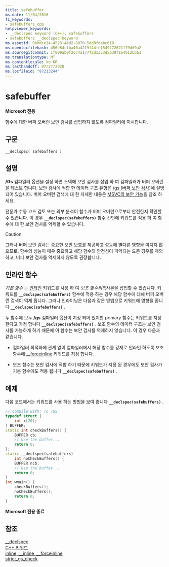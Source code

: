 ```yaml
---
title: safebuffer
ms.date: 11/04/2016
f1_keywords:
- safebuffers_cpp
helpviewer_keywords:
- __declspec keyword (C++), safebuffers
- safebuffers __declspec keyword
ms.assetid: 0b0dce14-4523-44d2-8070-5dd0fdabc618
ms.openlocfilehash: 456e84cfba40a4219f44fe1549272621f79d09a2
ms.sourcegitcommit: 1f009ab0f2cc4a177f2d1353d5a38f164612bdb1
ms.translationtype: MT
ms.contentlocale: ko-KR
ms.lasthandoff: 07/27/2020
ms.locfileid: "87213244"
---
```

# <a name="safebuffers"></a>safebuffer

**Microsoft 전용**

함수에 대한 버퍼 오버런 보안 검사를 삽입하지 않도록 컴파일러에 지시합니다.

## <a name="syntax"></a>구문

```
__declspec( safebuffers )
```

## <a name="remarks"></a>설명

**/Gs** 컴파일러 옵션을 설정 하면 스택에 보안 검사를 삽입 하 여 컴파일러가 버퍼 오버런을 테스트 합니다. 보안 검사에 적합 한 데이터 구조 유형은 [/gs (버퍼 보안 검사)](../build/reference/gs-buffer-security-check.md)에 설명 되어 있습니다. 버퍼 오버런 검색에 대 한 자세한 내용은 [MSVC의 보안 기능](https://devblogs.microsoft.com/cppblog/security-features-in-microsoft-visual-c/)을 참조 하세요.

전문가 수동 코드 검토 또는 외부 분석이 함수가 버퍼 오버런으로부터 안전한지 확인할 수 있습니다. 이 경우 **`__declspec(safebuffers)`** 함수 선언에 키워드를 적용 하 여 함수에 대 한 보안 검사를 억제할 수 있습니다.

> [!CAUTION]
> 그러나 버퍼 보안 검사는 중요한 보안 보호를 제공하고 성능에 별다른 영향을 미치지 않으므로, 함수의 성능이 매우 중요하고 해당 함수의 안전성이 파악되는 드문 경우를 제외하고, 버퍼 보안 검사를 억제하지 않도록 권장합니다.

## <a name="inline-functions"></a>인라인 함수

*기본 함수* 는 [인라인](inline-functions-cpp.md) 키워드를 사용 하 여 *보조 함수의*복사본을 삽입할 수 있습니다. 키워드를 **`__declspec(safebuffers)`** 함수에 적용 하는 경우 해당 함수에 대해 버퍼 오버런 검색이 억제 됩니다. 그러나 인라이닝은 다음과 같은 방법으로 키워드에 영향을 줍니다 **`__declspec(safebuffers)`** .

두 함수에 모두 **/gs** 컴파일러 옵션이 지정 되어 있지만 primary 함수는 키워드를 지정 한다고 가정 합니다 **`__declspec(safebuffers)`** . 보조 함수의 데이터 구조는 보안 검사를 가능하게 하기 때문에 이 함수는 보안 검사를 억제하지 않습니다. 이 경우 다음과 같습니다.

- 컴파일러 최적화에 관계 없이 컴파일러에서 해당 함수를 강제로 인라인 하도록 보조 함수에 [__forceinline](inline-functions-cpp.md) 키워드를 지정 합니다.

- 보조 함수는 보안 검사에 적합 하기 때문에 키워드가 지정 된 경우에도 보안 검사가 기본 함수에도 적용 됩니다 **`__declspec(safebuffers)`** .

## <a name="example"></a>예제

다음 코드에서는 키워드를 사용 하는 방법을 보여 줍니다 **`__declspec(safebuffers)`** .

```cpp
// compile with: /c /GS
typedef struct {
    int x[20];
} BUFFER;
static int checkBuffers() {
    BUFFER cb;
    // Use the buffer...
    return 0;
};
static __declspec(safebuffers)
    int noCheckBuffers() {
    BUFFER ncb;
    // Use the buffer...
    return 0;
}
int wmain() {
    checkBuffers();
    noCheckBuffers();
    return 0;
}
```

**Microsoft 전용 종료**

## <a name="see-also"></a>참조

[__declspec](../cpp/declspec.md)<br/>
[C++ 키워드](../cpp/keywords-cpp.md)<br/>
[inline, __inline, \__forceinline](inline-functions-cpp.md)<br/>
[strict_gs_check](../preprocessor/strict-gs-check.md)
